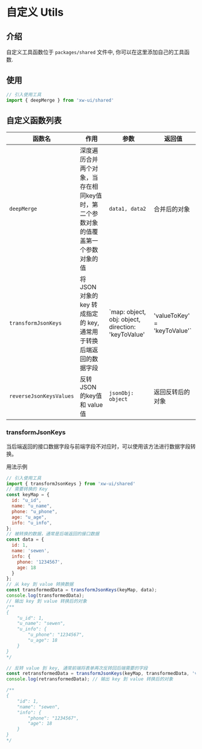 # 自定义 Utils

## 介绍
 自定义工具函数位于 `packages/shared` 文件中, 你可以在这里添加自己的工具函数.

## 使用

```js
// 引入使用工具
import { deepMerge } from 'xw-ui/shared'
```

## 自定义函数列表

| 函数名                  | 作用                                                         | 参数                                                         | 返回值           |
| ----------------------- | ------------------------------------------------------------ | ------------------------------------------------------------ | ---------------- |
| `deepMerge`             | 深度遍历合并两个对象，当存在相同key值时，第二个参数对象的值覆盖第一个参数对象的值 | `data1, data2 `                                              | 合并后的对象     |
| `transformJsonKeys`     | 将 JSON 对象的 key 转成指定的 key,通常用于转换后端返回的数据字段 | `map: object, obj: object, direction: 'keyToValue' | 'valueToKey' = 'keyToValue'` | 返回转换后的值   |
| `reverseJsonKeysValues` | 反转 JSON 的key值和 value 值                                 | `jsonObj: object`                                            | 返回反转后的对象 |

### transformJsonKeys

当后端返回的接口数据字段与前端字段不对应时，可以使用该方法进行数据字段转换。

用法示例

```javascript
// 引入使用工具
import { transformJsonKeys } from 'xw-ui/shared'
// 需要转换的 Key
const keyMap = {
  id: "u_id",
  name: "u_name",
  phone: "u_phone",
  age: "u_age",
  info: "u_info",
};
// 被转换的数据，通常是后端返回的接口数据
const data = {
  id: 1,
  name: 'sewen',
  info: {
    phone: '1234567',
    age: 18
  }
};
// 从 key 到 value 转换数据
const transformedData = transformJsonKeys(keyMap, data);
console.log(transformedData); 
// 输出 key 到 value 转换后的对象
/**
{
    "u_id": 1,
    "u_name": "sewen",
    "u_info": {
        "u_phone": "1234567",
        "u_age": 18
    }
}
*/

// 反转 value 到 key, 通常前端将表单再次反转回后端需要的字段
const retransformedData = transformJsonKeys(keyMap, transformedData, 'valueToKey');
console.log(retransformedData); // 输出 key 到 value 转换后的对象  

/**
{
    "id": 1,
    "name": "sewen",
    "info": {
        "phone": "1234567",
        "age": 18
    }
}
*/
```

